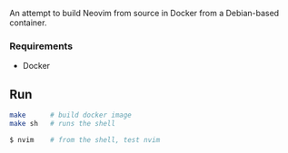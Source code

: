 An attempt to build Neovim from source in Docker from a Debian-based container.

### Requirements

- Docker

## Run

```sh
make      # build docker image
make sh   # runs the shell

$ nvim    # from the shell, test nvim
```
